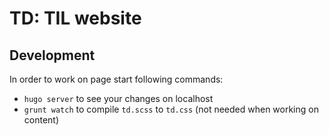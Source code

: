 # TD: TIL website

## Development

In order to work on page start following commands:

* `hugo server` to see your changes on localhost
* `grunt watch` to compile `td.scss` to `td.css` (not needed when working on content)
